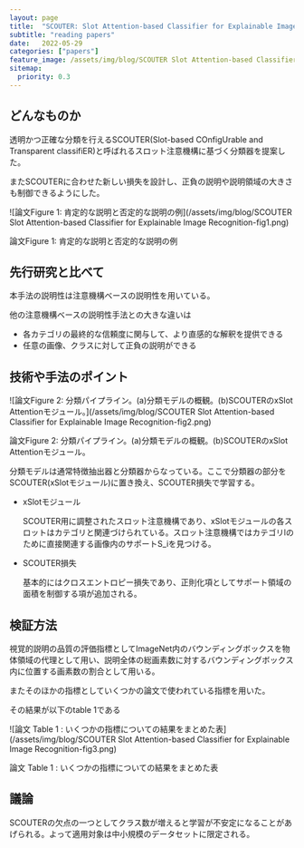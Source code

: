 ```yaml
---
layout: page
title:  "SCOUTER: Slot Attention-based Classifier for Explainable Image Recognition"
subtitle: "reading papers"
date:   2022-05-29
categories: ["papers"]
feature_image: /assets/img/blog/SCOUTER Slot Attention-based Classifier for Explainable Image Recognition-fig1.png
sitemap:
  priority: 0.3
---
```


## どんなものか

透明かつ正確な分類を行えるSCOUTER(Slot-based COnfigUrable and Transparent classifiER)と呼ばれるスロット注意機構に基づく分類器を提案した。

またSCOUTERに合わせた新しい損失を設計し、正負の説明や説明領域の大きさも制御できるようにした。
<!--more-->
![論文Figure 1: 肯定的な説明と否定的な説明の例](/assets/img/blog/SCOUTER Slot Attention-based Classifier for Explainable Image Recognition-fig1.png)

論文Figure 1: 肯定的な説明と否定的な説明の例

## 先行研究と比べて

本手法の説明性は注意機構ベースの説明性を用いている。

他の注意機構ベースの説明性手法との大きな違いは

- 各カテゴリの最終的な信頼度に関与して、より直感的な解釈を提供できる
- 任意の画像、クラスに対して正負の説明ができる

## 技術や手法のポイント

![論文Figure 2: 分類パイプライン。(a)分類モデルの概観。(b)SCOUTERのxSlot Attentionモジュール。](/assets/img/blog/SCOUTER Slot Attention-based Classifier for Explainable Image Recognition-fig2.png)

論文Figure 2: 分類パイプライン。(a)分類モデルの概観。(b)SCOUTERのxSlot Attentionモジュール。

分類モデルは通常特徴抽出器と分類器からなっている。ここで分類器の部分をSCOUTER(xSlotモジュール)に置き換え、SCOUTER損失で学習する。

- xSlotモジュール
    
    SCOUTER用に調整されたスロット注意機構であり、xSlotモジュールの各スロットはカテゴリと関連づけられている。スロット注意機構ではカテゴリlのために直接関連する画像内のサポートS_iを見つける。
    
- SCOUTER損失
    
    基本的にはクロスエントロピー損失であり、正則化項としてサポート領域の面積を制御する項が追加される。
    

## 検証方法

視覚的説明の品質の評価指標としてImageNet内のバウンディングボックスを物体領域の代理として用い、説明全体の総画素数に対するバウンディングボックス内に位置する画素数の割合として用いる。

またそのほかの指標としていくつかの論文で使われている指標を用いた。

その結果が以下のtable 1である

![論文 Table 1 : いくつかの指標についての結果をまとめた表](/assets/img/blog/SCOUTER Slot Attention-based Classifier for Explainable Image Recognition-fig3.png)

論文 Table 1 : いくつかの指標についての結果をまとめた表

## 議論

SCOUTERの欠点の一つとしてクラス数が増えると学習が不安定になることがあげられる。よって適用対象は中小規模のデータセットに限定される。
